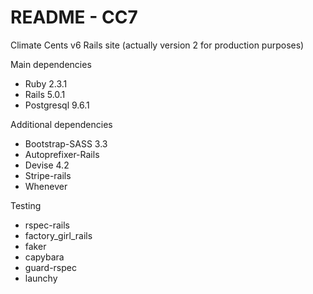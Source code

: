 # README - CC7

Climate Cents v6 Rails site (actually version 2 for production purposes)

Main dependencies

* Ruby 2.3.1
* Rails 5.0.1
* Postgresql 9.6.1

Additional dependencies
* Bootstrap-SASS 3.3
* Autoprefixer-Rails
* Devise 4.2
* Stripe-rails
* Whenever

Testing
* rspec-rails
* factory_girl_rails
* faker
* capybara
* guard-rspec
* launchy

